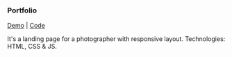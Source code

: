 ### Portfolio

[Demo](https://shrai-dev.github.io/projects/portfolio/) | [Code](https://github.com/Shrai-dev/projects/tree/portfolio)

It's a landing page for a photographer with responsive layout. 
Technologies: HTML, CSS & JS.
